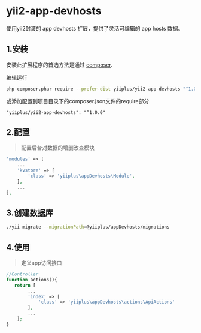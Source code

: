 yii2-app-devhosts
========================
使用yii2封装的 app devhosts 扩展，提供了灵活可编辑的 app hosts 数据。

1.安装
------------

安装此扩展程序的首选方法是通过 [composer](http://getcomposer.org/download/).

编辑运行

```bash
php composer.phar require --prefer-dist yiiplus/yii2-app-devhosts "^1.0.0"
```

或添加配置到项目目录下的composer.json文件的require部分

```
"yiiplus/yii2-app-devhosts": "^1.0.0"
```

2.配置
------------

> 配置后台对数据的增删改查模块
```php
'modules' => [
    ...
    'kvstore' => [
        'class' => 'yiiplus\appDevhosts\Module',
    ],
    ...
],
```

3.创建数据库
------------
```bash
./yii migrate --migrationPath=@yiiplus/appDevhosts/migrations
```

4.使用
------------
> 定义app访问接口
```php
//Controller
function actions(){
   return [
        ...
        'index' => [
        	'class' => 'yiiplus\appDevhosts\actions\ApiActions'
        ],
        ...
    ];
}
```
